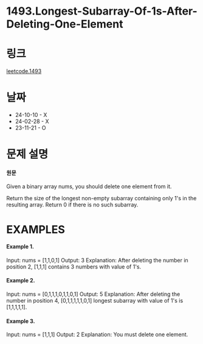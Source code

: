 # 1493.Longest-Subarray-Of-1s-After-Deleting-One-Element

# 링크

[leetcode.1493](https://leetcode.com/problems/longest-subarray-of-1s-after-deleting-one-element/?envType=study-plan-v2&envId=leetcode-75)

# 날짜

- 24-10-10 - X
- 24-02-28 - X
- 23-11-21 - O

# 문제 설명

#### 원문

Given a binary array nums, you should delete one element from it.

Return the size of the longest non-empty subarray containing only 1's in the resulting array. Return 0 if there is no such subarray.

# EXAMPLES

#### Example 1.

Input: nums = [1,1,0,1]
Output: 3
Explanation: After deleting the number in position 2, [1,1,1] contains 3 numbers with value of 1's.

#### Example 2.

Input: nums = [0,1,1,1,0,1,1,0,1]
Output: 5
Explanation: After deleting the number in position 4, [0,1,1,1,1,1,0,1] longest subarray with value of 1's is [1,1,1,1,1].

#### Example 3.

Input: nums = [1,1,1]
Output: 2
Explanation: You must delete one element.
